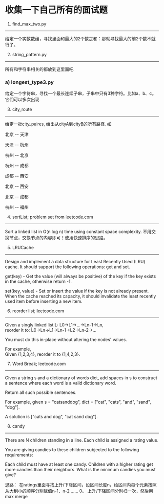 收集一下自己所有的面试题
==================================

1.  find_max_two.py
---------------------------------
给定一个实数数组，寻找里面和最大的2个数之和：那就寻找最大的前2个数不就行了。

2. string_pattern.py
--------------------------------
所有和字符串相关的都放到这里面吧	
### a) longest_type3.py
给定一个字符串，寻找一个最长连续子串，子串中只有3种字符。比如a、b、c。它们可以多次出现

3. city_route
--------------------------------
给定一批city_paires, 给出从cityA到cityB的所有路径.
如

北京 -- 天津

天津 -- 杭州

杭州 -- 北京

杭州 -- 成都

成都 -- 西安

北京 -- 西安

北京 -- 成都

杭州 -- 福州

4. sortList; problem set from leetcode.com
----------------------------
Sort a linked list in O(n log n) time using constant space complexity.
不用交换节点，交换节点的内容即可！使用快速排序的思路。

5. LRUCache
-----------------------------
Design and implement a data structure for Least Recently Used (LRU) cache. It should support the following operations: get and set.

get(key) - Get the value (will always be positive) of the key if the key exists in the cache, otherwise return -1.

set(key, value) - Set or insert the value if the key is not already present. When the cache reached its capacity, it should invalidate the least recently used item before inserting a new item.

6. reorder list; leetcode.com
---------------------------------
Given a singly linked list L: L0→L1→…→Ln-1→Ln, <br/>
reorder it to: L0→Ln→L1→Ln-1→L2→Ln-2→…<br/>

You must do this in-place without altering the nodes' values.

For example,<br/>
Given {1,2,3,4}, reorder it to {1,4,2,3}.

7. Word Break; leetcode.com
----------------------------------
Given a string s and a dictionary of words dict, add spaces in s to construct a sentence where each word is a valid dictionary word.

Return all such possible sentences.

For example, given
s = "catsanddog",
dict = ["cat", "cats", "and", "sand", "dog"].

A solution is ["cats and dog", "cat sand dog"].

8.  candy
-----------------------------------
There are N children standing in a line. Each child is assigned a rating value.

You are giving candies to these children subjected to the following requirements:

Each child must have at least one candy.
Children with a higher rating get more candies than their neighbors.
What is the minimum candies you must give?

思路：
在ratings里面寻找上升/下降区间，设区间长度n，给区间内每个元素按照从大到小的顺序分别赋值n-1、n-2 …… 0。
上升/下降区间分别扫一次，然后用max merge
